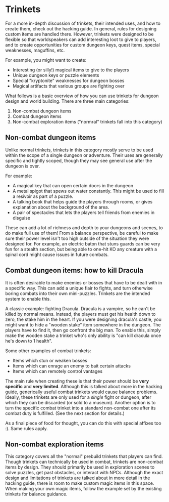 # Trinkets

For a more in-depth discussion of trinkets, their intended uses, and how to create them, check out the hacking guide.
In general, rules for designing custom items are handled there.
However, trinkets were designed to be flexible so that worldspeakers can add interesting loot to give to players, 
and to create opportunities for custom dungeon keys, quest items, special weaknesses, maguffins, etc.

For example, you might want to create:
- Interesting (or silly!) magical items to give to the players
- Unique dungeon keys or puzzle elements
- Special "kryptonite" weaknesses for dungeon bosses
- Magical artifacts that various groups are fighting over

What follows is a basic overview of how you can use trinkets for dungeon design and world building.
There are three main categories:
1. Non-combat dungeon items
2. Combat dungeon items
3. Non-combat exploration items ("normral" trinkets fall into this category)

## Non-combat dungeon items

Unlike normal trinkets, trinkets in this category mostly serve to be used within the scope of a single dungeon or adventure.
Their uses are generally specific and tightly scoped, though they may see general use after the dungeon is over.

For example:
- A magical key that can open certain doors in the dungeon
- A metal spigot that spews out water constantly. This might be used to fill a resivoir as part of a puzzle.
- A talking book that helps guide the players through rooms, or gives explanation about the background of the area.
- A pair of spectacles that lets the players tell friends from enemies in disguise

These can add a lot of richness and depth to your dungeons and scenes, to do make full use of them!
From a balance perspective, be careful to make sure their power level isn't too high outside of the situation they were designed for.
For example, an electric baton that stuns guards can be very fun for a stealth section,
but being able to one-hit KO any creature with a spinal cord might cause issues in future combats.

## Combat dungeon items: how to kill Dracula

It is often desirable to make enemies or bosses that have to be dealt with in a specific way.
This can add a unique flair to fights, and turn otherwise boring combats into their own mini-puzzles.
Trinkets are the intended system to enable this.

A classic example: fighting Dracula.
Dracula is a vampire, so he can't be killed by normal means.
Instead, the players must get his health down to zero, the stake him in the heart.
If you were designing dracula's castle, you might want to hide a "wooden stake" item somewhere in the dungeon.
The players have to find it, then go confront the big man.
To enable this, simply make the wooden stake a trinket who's only ability is "can kill dracula once he's down to 1 health".

Some other examples of combat trinkets:
- Items which stun or weaken bosses
- Items which can enrage an enemy to bait certain attacks
- Items which can remotely control vantages

The main rule when creating these is that their power should be **very specific** and **very limited**.
Although this is talked about more in the hacking guide, generically useful combat trinkets would cause balance problems.
Ideally, these trinkets are only used for a *single* fight or dungeon, after which they can be discarded (or sold to a museum).
Another option is to turn the specific combat trinket into a standard non-combat one after its combat duty is fulfilled.
(See the next section for details.)

As a final piece of food for thought, you can do this with special affixes too :).
Same rules apply.

## Non-combat exploration items

This category covers all the "normal" prebuild trinkets that players can find.
Though trinkets can technically be used in combat, trinkets are non-combat items by design.
They should primarily be used in exploration scenes to solve puzzles, get past obstacles, or interact with NPCs.
Although the exact design and limitations of trinkets are talked about in more detail in the hacking guide,
there is room to make custom magic items in this space.
When making your own magic items, follow the example set by the existing trinkets for balance guidance.
